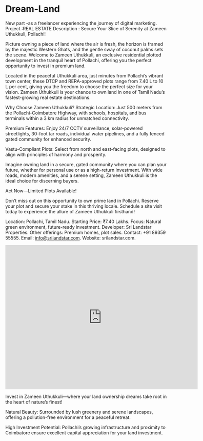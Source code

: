 # Dream-Land
New part -as a freelancer experiencing the journey of digital marketing.
Project :REAL ESTATE
Description :
Secure Your Slice of Serenity at Zameen Uthukkuli, Pollachi!

Picture owning a piece of land where the air is fresh, the horizon is framed by the majestic Western Ghats, and the gentle sway of coconut palms sets the scene. Welcome to Zameen Uthukkuli, an exclusive residential plotted development in the tranquil heart of Pollachi, offering you the perfect opportunity to invest in premium land.

Located in the peaceful Uthukkuli area, just minutes from Pollachi’s vibrant town center, these DTCP and RERA-approved plots range from 7.40 L to 10 L per cent, giving you the freedom to choose the perfect size for your vision. Zameen Uthukkuli is your chance to own land in one of Tamil Nadu’s fastest-growing real estate destinations.

Why Choose Zameen Uthukkuli?
Strategic Location: Just 500 meters from the Pollachi-Coimbatore Highway, with schools, hospitals, and bus terminals within a 3 km radius for unmatched connectivity.



Premium Features: Enjoy 24/7 CCTV surveillance, solar-powered streetlights, 30-foot tar roads, individual water pipelines, and a fully fenced gated community for enhanced security.



Vastu-Compliant Plots: Select from north and east-facing plots, designed to align with principles of harmony and prosperity.

Imagine owning land in a secure, gated community where you can plan your future, whether for personal use or as a high-return investment. With wide roads, modern amenities, and a serene setting, Zameen Uthukkuli is the ideal choice for discerning buyers.

Act Now—Limited Plots Available!

Don’t miss out on this opportunity to own prime land in Pollachi. Reserve your plot and secure your stake in this thriving locale. Schedule a site visit today to experience the allure of Zameen Uthukkuli firsthand!

Location: Pollachi, Tamil Nadu.
Starting Price: ₹7.40 Lakhs.
Focus: Natural green environment, future-ready investment.
Developer: Sri Landstar Properties.
Other offerings: Premium homes, plot sales.
Contact: +91 89359 55555.
Email: info@srilandstar.com.
Website: srilandstar.com. 


<iframe src="https://www.google.com/maps/embed?pb=!1m18!1m12!1m3!1d10089.770560018966!2d76.97240145499572!3d10.664806219144486!2m3!1f0!2f0!3f0!3m2!1i1024!2i768!4f13.1!3m3!1m2!1s0x3ba8390053dd22f7%3A0xf42d21d069eb0d04!2sDream%20Town%20Powered%20By%20Sri%20Landstar%20Properties!5e0!3m2!1sen!2sin!4v1752490046691!5m2!1sen!2sin" width="600" height="450" style="border:0;" allowfullscreen="" loading="lazy" referrerpolicy="no-referrer-when-downgrade"></iframe>


Invest in Zameen Uthukkuli—where your land ownership dreams take root in the heart of nature’s finest!



Natural Beauty: Surrounded by lush greenery and serene landscapes, offering a pollution-free environment for a peaceful retreat.



High Investment Potential: Pollachi’s growing infrastructure and proximity to Coimbatore ensure excellent capital appreciation for your land investment.
